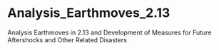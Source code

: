 # Analysis_Earthmoves_2.13
Analysis Earthmoves in 2.13 and Development of Measures for Future Aftershocks and Other Related Disasters
